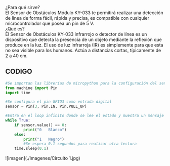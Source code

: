 ¿Para qué sirve?
<br>
El Sensor de Obstáculos Módulo KY-033 te permitirá realizar una detección de línea de forma fácil, rápida y precisa, es compatible con cualquier microcontrolador que posea un pin de 5 V.
<br>
¿Qué es?
<br>
El Sensor de Obstáculos KY-033 infrarrojo o detector de línea es un dispositivo que detecta la presencia de un objeto mediante la reflexión que produce en la luz. El uso de luz infrarroja (IR) es simplemente para que esta no sea visible para los humanos. Actúa a distancias cortas, típicamente de 2 a 40 cm.


## CODIGO
```python
#Se importan las librerías de micropython para la configuración del sensor.
from machine import Pin
import time

#Se configura el pin GPIO3 como entrada digital
sensor = Pin(3, Pin.IN, Pin.PULL_UP)

#Entra en el loop infinito donde se lee el estado y muestra un mensaje en consola dependiendo el valor obtenido
while True:
    if sensor.value() == 0:
        print("0   Blanco")
    else:
        print("1   Negro")
        #Se espera 0.1 segundos para realizar otra lectura
    time.sleep(0.1)
```

![imagen](./Imagenes/Circuito 1.jpg)
